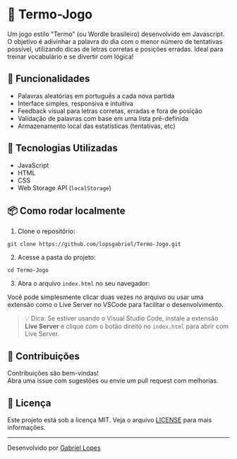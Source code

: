 # 🎯 Termo-Jogo

Um jogo estilo "Termo" (ou Wordle brasileiro) desenvolvido em Javascript. O objetivo é adivinhar a palavra do dia com o menor número de tentativas possível, utilizando dicas de letras corretas e posições erradas. Ideal para treinar vocabulário e se divertir com lógica!

## 🧠 Funcionalidades

- Palavras aleatórias em português a cada nova partida  
- Interface simples, responsiva e intuitiva  
- Feedback visual para letras corretas, erradas e fora de posição  
- Validação de palavras com base em uma lista pré-definida  
- Armazenamento local das estatísticas (tentativas, etc)

## 🚀 Tecnologias Utilizadas

- JavaScript 
- HTML
- CSS
- Web Storage API (`localStorage`)

## 📦 Como rodar localmente

1. Clone o repositório:

```
git clone https://github.com/lopsgabriel/Termo-Jogo.git
```

2. Acesse a pasta do projeto:

```
cd Termo-Jogo
```

3. Abra o arquivo `index.html` no seu navegador:

Você pode simplesmente clicar duas vezes no arquivo ou usar uma extensão como o Live Server no VSCode para facilitar o desenvolvimento.

> 💡 Dica: Se estiver usando o Visual Studio Code, instale a extensão **Live Server** e clique com o botão direito no `index.html` para abrir com Live Server.


## 🤝 Contribuições

Contribuições são bem-vindas!  
Abra uma issue com sugestões ou envie um pull request com melhorias.

## 📜 Licença

Este projeto está sob a licença MIT. Veja o arquivo [LICENSE](./LICENSE) para mais informações.

---

Desenvolvido por [Gabriel Lopes](https://github.com/lopsgabriel)
